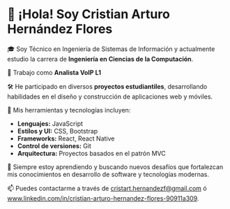 # 👋 ¡Hola! Soy Cristian Arturo Hernández Flores

🎓 Soy Técnico en Ingeniería de Sistemas de Información y actualmente estudio la carrera de **Ingeniería en Ciencias de la Computación**.

💼 Trabajo como **Analista VoIP L1**

🛠️ He participado en diversos **proyectos estudiantiles**, desarrollando habilidades en el diseño y construcción de aplicaciones web y móviles.

🔧 Mis herramientas y tecnologías incluyen:
- **Lenguajes:** JavaScript
- **Estilos y UI:** CSS, Bootstrap
- **Frameworks:** React, React Native
- **Control de versiones:** Git
- **Arquitectura:** Proyectos basados en el patrón MVC

🚀 Siempre estoy aprendiendo y buscando nuevos desafíos que fortalezcan mis conocimientos en desarrollo de software y tecnologías modernas.

📫 Puedes contactarme a través de cristart.hernandezf@gmail.com ó www.linkedin.com/in/cristian-arturo-hernandez-flores-90911a309.

<!--
**CristianHF29/CristianHF29** is a ✨ _special_ ✨ repository because its `README.md` (this file) appears on your GitHub profile.

Here are some ideas to get you started:

- 🔭 I’m currently working on ...
- 🌱 I’m currently learning ...
- 👯 I’m looking to collaborate on ...
- 🤔 I’m looking for help with ...
- 💬 Ask me about ...
- 📫 How to reach me: ...
- 😄 Pronouns: ...
- ⚡ Fun fact: ...
-->
